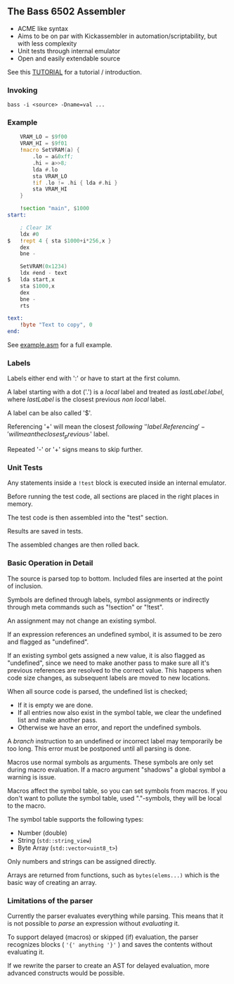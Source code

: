 
## The Bass 6502 Assembler

* ACME like syntax
* Aims to be on par with Kickassembler in automation/scriptability,
  but with less complexity
* Unit tests through internal emulator
* Open and easily extendable source

See this [TUTORIAL](http://apone.org/bass/part1.html) for a tutorial / introduction.

### Invoking

`bass -i <source> -Dname=val ...`

### Example

```asm
    VRAM_LO = $9f00
    VRAM_HI = $9f01
    !macro SetVRAM(a) {
        .lo = a&0xff;
        .hi = a>>8;
        lda #.lo
        sta VRAM_LO
        !if .lo != .hi { lda #.hi }
        sta VRAM_HI
    }

    !section "main", $1000
start:

    ; Clear 1K
    ldx #0
$   !rept 4 { sta $1000+i*256,x }
    dex
    bne -

    SetVRAM(0x1234)
    ldx #end - text
$   lda start,x
    sta $1000,x
    dex
    bne -
    rts

text:
    !byte "Text to copy", 0
end:
```

See [example.asm](http://apone.org/bass/example.asm.html) for a full example.

### Labels

Labels either end with ':' or have to start at the first column.

A label starting with a dot ('.') is a _local_ label and treated
as _lastLabel.label_, where _lastLabel_ is the closest previous
_non local_ label.

A label can be also called '$'.

Referencing '+' will mean the closest _following_ '$' label.
Referencing '-' will mean the closest _previous_ '$' label.

Repeated '-' or '+' signs means to skip further.


### Unit Tests

Any statements inside a `!test` block is executed inside an internal
emulator.

Before running the test code, all sections are placed in the right
places in memory.

The test code is then assembled into the "test" section.

Results are saved in tests.<name>

The assembled changes are then rolled back.


### Basic Operation in Detail

The source is parsed top to bottom. Included files are inserted
at the point of inclusion.

Symbols are defined through labels, symbol assignments or indirectly
through meta commands such as "!section" or "!test".

An assignment may not change an existing symbol.

If an expression references an undefined symbol, it is assumed to
be zero and flagged as "undefined".

If an existing symbol gets assigned a new value, it is also flagged
as "undefined", since we need to make another pass to make sure all
it's previous references are resolved to the correct value.
This happens when code size changes, as subsequent labels are moved
to new locations.

When all source code is parsed, the undefined list is checked;

  * If it is empty we are done.
  * If all entries now also exist in the symbol table, we clear
    the undefined list and make another pass.
  * Otherwise we have an error, and report the undefined symbols.

A _branch_ instruction to an undefined or incorrect label may
temporarily be too long. This error must be postponed until all
parsing is done.

Macros use normal symbols as arguments. These symbols are only set
during macro evaluation. If a macro argument "shadows" a global
symbol a warning is issue.

Macros affect the symbol table, so you can set symbols from macros.
If you don't want to pollute the symbol table, used "."-symbols, they
will be local to the macro.

The symbol table supports the following types:
 * Number (double)
 * String (`std::string_view`)
 * Byte Array (`std::vector<uint8_t>`)

Only numbers and strings can be assigned directly.

Arrays are returned from functions, such as `bytes(elems...)` which is the basic
way of creating an array.

### Limitations of the parser

Currently the parser evaluates everything while parsing. This means
that it is not possible to _parse_ an expression without _evaluating_ it.

To support delayed (macros) or skipped (if) evaluation, the parser
recognizes blocks ( `'{' anything '}'` ) and saves the contents without
evaluating it.

If we rewrite the parser to create an AST for delayed evaluation, more
advanced constructs would be possible.




